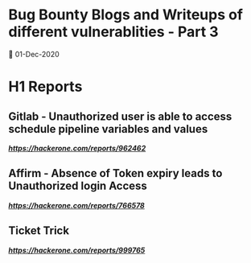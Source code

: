 # Bug Bounty Blogs and Writeups of different vulnerablities - Part 3

📅 01-Dec-2020
# H1 Reports
## Gitlab - Unauthorized user is able to access schedule pipeline variables and values
***https://hackerone.com/reports/962462***

## Affirm - Absence of Token expiry leads to Unauthorized login Access
***https://hackerone.com/reports/766578***

## Ticket Trick
***https://hackerone.com/reports/999765***
